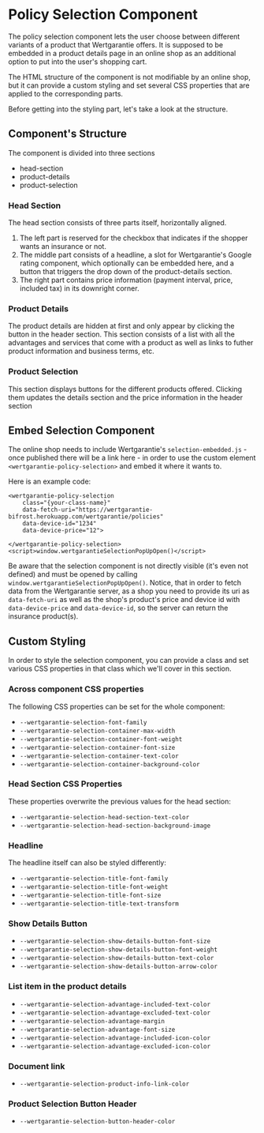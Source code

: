 # Policy Selection Component

The policy selection component lets the user choose between different variants of a product that Wertgarantie offers.
It is supposed to be embedded in a product details page in an online shop as an additional option to put into the user's shopping cart.

The HTML structure of the component is not modifiable by an online shop, but it can provide a custom styling and set several CSS properties that are applied to the corresponding parts.

Before getting into the styling part, let's take a look at the structure.

## Component's Structure
The component is divided into three sections
* head-section
* product-details
* product-selection

### Head Section
The head section consists of three parts itself, horizontally aligned.

1. The left part is reserved for the checkbox that indicates if the shopper wants an insurance or not.
2. The middle part consists of a headline, a slot for Wertgarantie's Google rating component, which optionally can be embedded here, and a button that triggers the drop down of the product-details section.
3. The right part contains price information (payment interval, price, included tax) in its downright corner.

### Product Details
The product details are hidden at first and only appear by clicking the button in the header section. This section consists of a list with all the advantages and services that come with a product as well as links to futher product information and business terms, etc.

### Product Selection
This section displays buttons for the different products offered. Clicking them updates the details section and the price information in the header section


## Embed Selection Component
The online shop needs to include Wertgarantie's `selection-embedded.js` - once published there will be a link here - in order to use the custom element `<wertgarantie-policy-selection>` and embed it where it wants to.

Here is an example code:

```
<wertgarantie-policy-selection
    class="{your-class-name}"
    data-fetch-uri="https://wertgarantie-bifrost.herokuapp.com/wertgarantie/policies"
    data-device-id="1234"
    data-device-price="12">

</wertgarantie-policy-selection>
<script>window.wertgarantieSelectionPopUpOpen()</script>
```
Be aware that the selection component is not directly visible (it's even not defined) and must be opened by calling `window.wertgarantieSelectionPopUpOpen()`.
Notice, that in order to fetch data from the Wertgarantie server, as a shop you need to provide its uri as `data-fetch-uri` as well as the shop's product's price and device id with `data-device-price` and `data-device-id`, so the server can return the insurance product(s).

## Custom Styling

In order to style the selection component, you can provide a class and set various CSS properties in that class which we'll cover in this section.

### Across component CSS properties
The following CSS properties can be set for the whole component:

* `--wertgarantie-selection-font-family`
* `--wertgarantie-selection-container-max-width`
* `--wertgarantie-selection-container-font-weight`
* `--wertgarantie-selection-container-font-size`
* `--wertgarantie-selection-container-text-color`
* `--wertgarantie-selection-container-background-color`

### Head Section CSS Properties
These properties overwrite the previous values for the head section:

* `--wertgarantie-selection-head-section-text-color`
* `--wertgarantie-selection-head-section-background-image`

### Headline
The headline itself can also be styled differently:

* `--wertgarantie-selection-title-font-family`
* `--wertgarantie-selection-title-font-weight`
* `--wertgarantie-selection-title-font-size`
* `--wertgarantie-selection-title-text-transform`

### Show Details Button

* `--wertgarantie-selection-show-details-button-font-size`
* `--wertgarantie-selection-show-details-button-font-weight`
* `--wertgarantie-selection-show-details-button-text-color`
* `--wertgarantie-selection-show-details-button-arrow-color`

### List item in the product details

* `--wertgarantie-selection-advantage-included-text-color`
* `--wertgarantie-selection-advantage-excluded-text-color`
* `--wertgarantie-selection-advantage-margin`
* `--wertgarantie-selection-advantage-font-size`
* `--wertgarantie-selection-advantage-included-icon-color`
* `--wertgarantie-selection-advantage-excluded-icon-color`

### Document link

* `--wertgarantie-selection-product-info-link-color`

### Product Selection Button Header

* `--wertgarantie-selection-button-header-color`